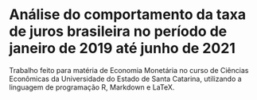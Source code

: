 # Análise do comportamento da taxa de juros brasileira no período de janeiro de 2019 até junho de 2021
Trabalho feito para matéria de Economia Monetária no curso de Ciências Econômicas da Universidade do Estado de Santa Catarina, utilizando a linguagem de programação R, Markdown e LaTeX.
